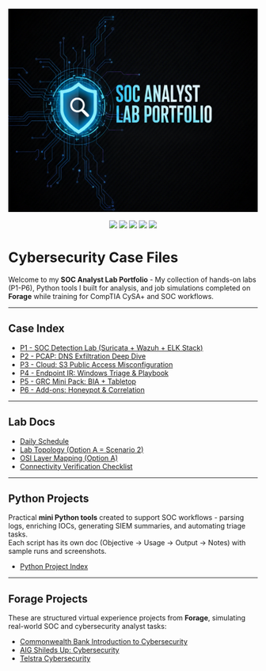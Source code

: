 <p align="center">
  <img src="./Banner.png" alt="SOC Analyst Lab Portfolio Banner" width="800"/>
</p>

<p align="center">
  <img src="https://img.shields.io/badge/Role-SOC%20Analyst-blue" />
  <img src="https://img.shields.io/badge/Focus-Cybersecurity-orange" />
  <img src="https://img.shields.io/badge/Language-Python-blue?logo=python" />
  <img src="https://img.shields.io/badge/Bash-green?logo=gnubash" />
  <img src="https://img.shields.io/badge/PowerShell-5391FE?logo=powershell" />
</p>

# Cybersecurity Case Files
Welcome to my **SOC Analyst Lab Portfolio** - My collection of hands-on labs (P1-P6), Python tools I built for analysis, and job simulations completed on **Forage** while training for CompTIA CySA+ and SOC workflows.

---

## Case Index
- [P1 - SOC Detection Lab (Suricata + Wazuh + ELK Stack)](./01-P1-SOC-Detection-Lab/README.md)
- [P2 - PCAP: DNS Exfiltration Deep Dive](./02-P2-PCAP-DNSExfil/README.md)
- [P3 - Cloud: S3 Public Access Misconfiguration](./03-P3-CloudS3/README.md)
- [P4 - Endpoint IR: Windows Triage & Playbook](./04-P4-EndpointIR/README.md)
- [P5 - GRC Mini Pack: BIA + Tabletop](./05-P5-GRC/README.md)
- [P6 - Add-ons: Honeypot & Correlation](./06-P6-Honeypot/README.md)

---
## Lab Docs
- [Daily Schedule](./docs/schedule.md)
- [Lab Topology (Option A = Scenario 2)](./docs/topology.md)
- [OSI Layer Mapping (Option A)](./docs/osi-mapping.md)
- [Connectivity Verification Checklist](./docs/verification.md)

---

## Python Projects
Practical **mini Python tools** created to support SOC workflows - parsing logs, enriching IOCs, generating SIEM summaries, and automating triage tasks.  
Each script has its own doc (Objective -> Usage -> Output -> Notes) with sample runs and screenshots.  
- [Python Project Index](./07-Python-Projects/README.md)
  
---
## Forage Projects
These are structured virtual experience projects from **Forage**, simulating real-world SOC and cybersecurity analyst tasks:

- [Commonwealth Bank Introduction to Cybersecurity](./Forage-Projects/Commonwealth-Bank/README.md)
- [AIG Shileds Up: Cybersecurity](./Forage-Projects/AIG-shields-up/README.md)
- [Telstra Cybersecurity](./Forage-Projects/Telstra/README.md)
